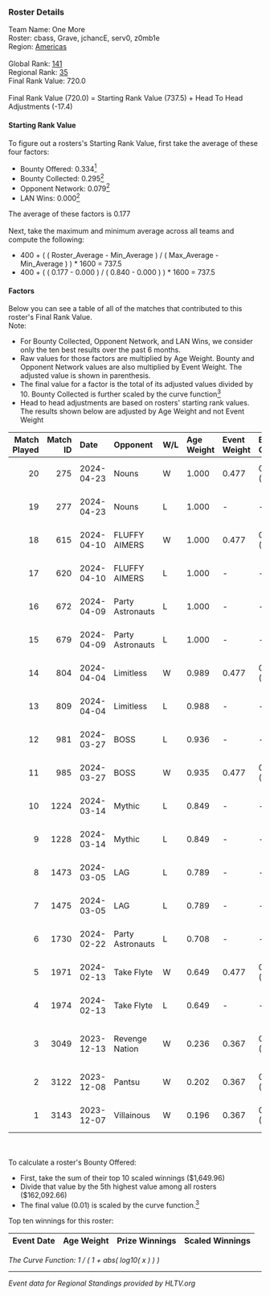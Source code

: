 ### Roster Details<br />
Team Name: One More<br />
Roster: cbass, Grave, jchancE, serv0, z0mb1e<br />
Region: [Americas]( ../standings_americas.md)<br />
<br />
Global Rank: [141](../standings_global.md)<br />
Regional Rank: [35]( ../standings_americas.md)<br />
Final Rank Value:  720.0<br />
<br />
Final Rank Value (720.0) = Starting Rank Value (737.5) + Head To Head Adjustments (-17.4)<br />

#### Starting Rank Value<br />
To figure out a rosters's Starting Rank Value, first take the average of these four factors:<br />
- Bounty Offered: 0.334[<sup>1</sup>](#table2)
- Bounty Collected: 0.295[<sup>2</sup>](#table1)
- Opponent Network: 0.079[<sup>2</sup>](#table1)
- LAN Wins: 0.000[<sup>2</sup>](#table1)

The average of these factors is 0.177<br />
<br />
Next, take the maximum and minimum average across all teams and compute the following:<br />
- 400 + ( ( Roster_Average - Min_Average ) / ( Max_Average - Min_Average ) ) * 1600 = 737.5
- 400 + ( ( 0.177 - 0.000 ) / ( 0.840 - 0.000 ) ) * 1600 = 737.5


#### Factors<br />
Below you can see a table of all of the matches that contributed to this roster's Final Rank Value.<br />
Note:<br />

- For Bounty Collected, Opponent Network, and LAN Wins, we consider only the ten best results over the past 6 months.
- Raw values for those factors are multiplied by Age Weight. Bounty and Opponent Network values are also multiplied by Event Weight. The adjusted value is shown in parenthesis.
- The final value for a factor is the total of its adjusted values divided by 10. Bounty Collected is further scaled by the curve function[<sup>3</sup>](#curveFunction)
- Head to head adjustments are based on rosters' starting rank values. The results shown below are adjusted by Age Weight and not Event Weight
<span id="table1"></span><br />


| Match Played | Match ID | Date       | Opponent         | W/L | Age Weight | Event Weight | Bounty Collected | Opponent Network | LAN Wins  | H2H Adj. | Roster                                      |
| -: | -: | :- | :- | :- | :- | :- | :- | :- | :- | -: | :- |
|           20 |      275 | 2024-04-23 | Nouns            | W   | 1.000      | 0.477        | 0.000 (0.000)    | 0.609 (0.290)    | 0 (0.000) |    23.56 | cbass, Grave, jchancE, serv0, z0mb1e        |
|           19 |      277 | 2024-04-23 | Nouns            | L   | 1.000      | -            | -                | -                | -         |    -7.43 | cbass, Grave, jchancE, serv0, z0mb1e        |
|           18 |      615 | 2024-04-10 | FLUFFY AIMERS    | W   | 1.000      | 0.477        | 0.027 (0.013)    | 0.207 (0.098)    | 0 (0.000) |    21.59 | cbass, Grave, jchancE, serv0, z0mb1e        |
|           17 |      620 | 2024-04-10 | FLUFFY AIMERS    | L   | 1.000      | -            | -                | -                | -         |    -9.47 | cbass, Grave, jchancE, serv0, z0mb1e        |
|           16 |      672 | 2024-04-09 | Party Astronauts | L   | 1.000      | -            | -                | -                | -         |    -6.38 | cbass, Grave, jchancE, serv0, z0mb1e        |
|           15 |      679 | 2024-04-09 | Party Astronauts | L   | 1.000      | -            | -                | -                | -         |    -6.77 | cbass, Grave, jchancE, serv0, z0mb1e        |
|           14 |      804 | 2024-04-04 | Limitless        | W   | 0.989      | 0.477        | 0.001 (0.001)    | 0.173 (0.081)    | 0 (0.000) |    14.01 | cbass, Grave, jchancE, serv0, z0mb1e        |
|           13 |      809 | 2024-04-04 | Limitless        | L   | 0.988      | -            | -                | -                | -         |   -17.29 | cbass, Grave, jchancE, serv0, z0mb1e        |
|           12 |      981 | 2024-03-27 | BOSS             | L   | 0.936      | -            | -                | -                | -         |   -10.22 | cbass, Grave, jchancE, serv0, z0mb1e        |
|           11 |      985 | 2024-03-27 | BOSS             | W   | 0.935      | 0.477        | 0.049 (0.022)    | 0.507 (0.226)    | 0 (0.000) |    19.67 | cbass, Grave, jchancE, serv0, z0mb1e        |
|           10 |     1224 | 2024-03-14 | Mythic           | L   | 0.849      | -            | -                | -                | -         |   -11.35 | cbass, Grave, jchancE, serv0, z0mb1e        |
|            9 |     1228 | 2024-03-14 | Mythic           | L   | 0.849      | -            | -                | -                | -         |   -12.22 | cbass, Grave, jchancE, serv0, z0mb1e        |
|            8 |     1473 | 2024-03-05 | LAG              | L   | 0.789      | -            | -                | -                | -         |    -6.61 | cbass, Grave, jchancE, serv0, z0mb1e        |
|            7 |     1475 | 2024-03-05 | LAG              | L   | 0.789      | -            | -                | -                | -         |    -6.98 | cbass, Grave, jchancE, serv0, z0mb1e        |
|            6 |     1730 | 2024-02-22 | Party Astronauts | L   | 0.708      | -            | -                | -                | -         |    -7.65 | cbass, Grave, jchancE, serv0, z0mb1e        |
|            5 |     1971 | 2024-02-13 | Take Flyte       | W   | 0.649      | 0.477        | 0.004 (0.001)    | 0.282 (0.087)    | 0 (0.000) |     9.59 | cbass, Grave, jchancE, serv0, z0mb1e        |
|            4 |     1974 | 2024-02-13 | Take Flyte       | L   | 0.649      | -            | -                | -                | -         |   -11.09 | cbass, Grave, jchancE, serv0, z0mb1e        |
|            3 |     3049 | 2023-12-13 | Revenge Nation   | W   | 0.236      | 0.367        | 0.045 (0.004)    | 0.106 (0.009)    | 0 (0.000) |     3.73 | HorizoN, NIGHT666LADE, Rulik, S0ph3R, TABEN |
|            2 |     3122 | 2023-12-08 | Pantsu           | W   | 0.202      | 0.367        | 0.004 (0.000)    | 0.009 (0.001)    | 0 (0.000) |     2.42 | cbass, Grave, jchancE, serv0, z0mb1e        |
|            1 |     3143 | 2023-12-07 | Villainous       | W   | 0.196      | 0.367        | 0.002 (0.000)    | 0.000 (0.000)    | 0 (0.000) |     1.45 | cbass, Grave, jchancE, serv0, z0mb1e        |

<br />
<span id="table2"></span><br />
To calculate a roster's Bounty Offered:<br />

- First, take the sum of their top 10 scaled winnings ($1,649.96)
- Divide that value by the 5th highest value among all rosters ($162,092.66)
- The final value (0.01) is scaled by the curve function.[<sup>3</sup>](#curveFunction)

Top ten winnings for this roster:<br />

| Event Date | Age Weight | Prize Winnings | Scaled Winnings |
| :- | -: | :- | :- |


<span id="curveFunction"></span>_The Curve Function: 1 / ( 1 + abs( log10( x ) ) )_<br />

---
_Event data for Regional Standings provided by HLTV.org_<br />
